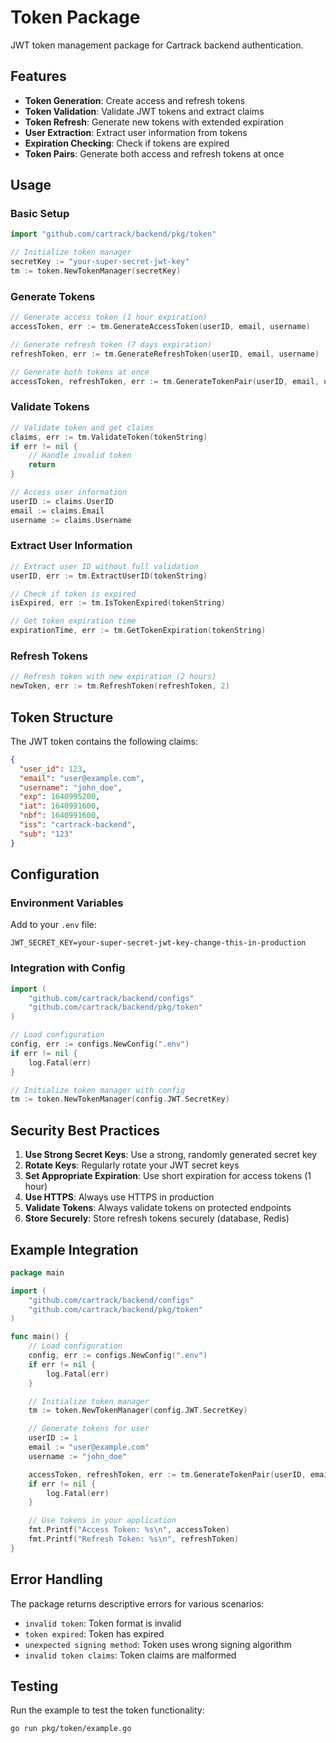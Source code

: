 # Token Package

JWT token management package for Cartrack backend authentication.

## Features

- **Token Generation**: Create access and refresh tokens
- **Token Validation**: Validate JWT tokens and extract claims
- **Token Refresh**: Generate new tokens with extended expiration
- **User Extraction**: Extract user information from tokens
- **Expiration Checking**: Check if tokens are expired
- **Token Pairs**: Generate both access and refresh tokens at once

## Usage

### Basic Setup

```go
import "github.com/cartrack/backend/pkg/token"

// Initialize token manager
secretKey := "your-super-secret-jwt-key"
tm := token.NewTokenManager(secretKey)
```

### Generate Tokens

```go
// Generate access token (1 hour expiration)
accessToken, err := tm.GenerateAccessToken(userID, email, username)

// Generate refresh token (7 days expiration)
refreshToken, err := tm.GenerateRefreshToken(userID, email, username)

// Generate both tokens at once
accessToken, refreshToken, err := tm.GenerateTokenPair(userID, email, username)
```

### Validate Tokens

```go
// Validate token and get claims
claims, err := tm.ValidateToken(tokenString)
if err != nil {
    // Handle invalid token
    return
}

// Access user information
userID := claims.UserID
email := claims.Email
username := claims.Username
```

### Extract User Information

```go
// Extract user ID without full validation
userID, err := tm.ExtractUserID(tokenString)

// Check if token is expired
isExpired, err := tm.IsTokenExpired(tokenString)

// Get token expiration time
expirationTime, err := tm.GetTokenExpiration(tokenString)
```

### Refresh Tokens

```go
// Refresh token with new expiration (2 hours)
newToken, err := tm.RefreshToken(refreshToken, 2)
```

## Token Structure

The JWT token contains the following claims:

```json
{
  "user_id": 123,
  "email": "user@example.com",
  "username": "john_doe",
  "exp": 1640995200,
  "iat": 1640991600,
  "nbf": 1640991600,
  "iss": "cartrack-backend",
  "sub": "123"
}
```

## Configuration

### Environment Variables

Add to your `.env` file:

```env
JWT_SECRET_KEY=your-super-secret-jwt-key-change-this-in-production
```

### Integration with Config

```go
import (
    "github.com/cartrack/backend/configs"
    "github.com/cartrack/backend/pkg/token"
)

// Load configuration
config, err := configs.NewConfig(".env")
if err != nil {
    log.Fatal(err)
}

// Initialize token manager with config
tm := token.NewTokenManager(config.JWT.SecretKey)
```

## Security Best Practices

1. **Use Strong Secret Keys**: Use a strong, randomly generated secret key
2. **Rotate Keys**: Regularly rotate your JWT secret keys
3. **Set Appropriate Expiration**: Use short expiration for access tokens (1 hour)
4. **Use HTTPS**: Always use HTTPS in production
5. **Validate Tokens**: Always validate tokens on protected endpoints
6. **Store Securely**: Store refresh tokens securely (database, Redis)

## Example Integration

```go
package main

import (
    "github.com/cartrack/backend/configs"
    "github.com/cartrack/backend/pkg/token"
)

func main() {
    // Load configuration
    config, err := configs.NewConfig(".env")
    if err != nil {
        log.Fatal(err)
    }

    // Initialize token manager
    tm := token.NewTokenManager(config.JWT.SecretKey)

    // Generate tokens for user
    userID := 1
    email := "user@example.com"
    username := "john_doe"

    accessToken, refreshToken, err := tm.GenerateTokenPair(userID, email, username)
    if err != nil {
        log.Fatal(err)
    }

    // Use tokens in your application
    fmt.Printf("Access Token: %s\n", accessToken)
    fmt.Printf("Refresh Token: %s\n", refreshToken)
}
```

## Error Handling

The package returns descriptive errors for various scenarios:

- `invalid token`: Token format is invalid
- `token expired`: Token has expired
- `unexpected signing method`: Token uses wrong signing algorithm
- `invalid token claims`: Token claims are malformed

## Testing

Run the example to test the token functionality:

```bash
go run pkg/token/example.go
``` 